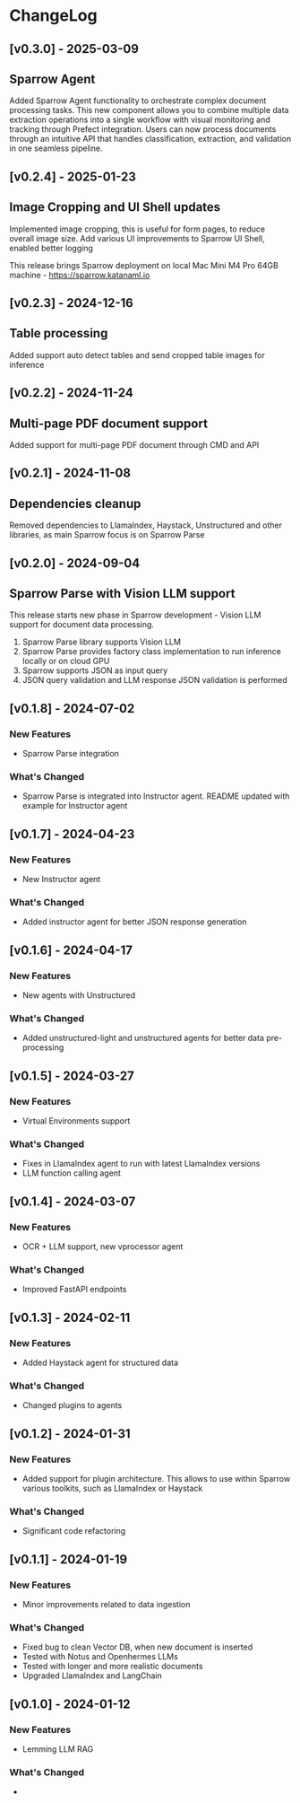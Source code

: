 # ChangeLog

## [v0.3.0] - 2025-03-09

## Sparrow Agent

Added Sparrow Agent functionality to orchestrate complex document processing tasks. This new component allows you to combine multiple data extraction operations into a single workflow with visual monitoring and tracking through Prefect integration. Users can now process documents through an intuitive API that handles classification, extraction, and validation in one seamless pipeline.


## [v0.2.4] - 2025-01-23

## Image Cropping and UI Shell updates

Implemented image cropping, this is useful for form pages, to reduce overall image size. Add various UI improvements to Sparrow UI Shell, enabled better logging

This release brings Sparrow deployment on local Mac Mini M4 Pro 64GB machine - https://sparrow.katanaml.io


## [v0.2.3] - 2024-12-16

## Table processing

Added support auto detect tables and send cropped table images for inference


## [v0.2.2] - 2024-11-24

## Multi-page PDF document support

Added support for multi-page PDF document through CMD and API

## [v0.2.1] - 2024-11-08

## Dependencies cleanup

Removed dependencies to LlamaIndex, Haystack, Unstructured and other libraries, as main Sparrow focus is on Sparrow Parse

## [v0.2.0] - 2024-09-04

## Sparrow Parse with Vision LLM support

This release starts new phase in Sparrow development - Vision LLM support for document data processing.

1. Sparrow Parse library supports Vision LLM
2. Sparrow Parse provides factory class implementation to run inference locally or on cloud GPU
3. Sparrow supports JSON as input query
4. JSON query validation and LLM response JSON validation is performed

## [v0.1.8] - 2024-07-02

### New Features

- Sparrow Parse integration

### What's Changed

- Sparrow Parse is integrated into Instructor agent. README updated with example for Instructor agent

  

## [v0.1.7] - 2024-04-23

### New Features

- New Instructor agent

### What's Changed

- Added instructor agent for better JSON response generation



## [v0.1.6] - 2024-04-17

### New Features

- New agents with Unstructured

### What's Changed

- Added unstructured-light and unstructured agents for better data pre-processing




## [v0.1.5] - 2024-03-27

### New Features

- Virtual Environments support

### What's Changed

- Fixes in LlamaIndex agent to run with latest LlamaIndex versions
- LLM function calling agent




## [v0.1.4] - 2024-03-07

### New Features

- OCR + LLM support, new vprocessor agent

### What's Changed

- Improved FastAPI endpoints




## [v0.1.3] - 2024-02-11

### New Features

- Added Haystack agent for structured data

### What's Changed

- Changed plugins to agents

  

## [v0.1.2] - 2024-01-31

### New Features

- Added support for plugin architecture. This allows to use within Sparrow various toolkits, such as LlamaIndex or Haystack

### What's Changed

- Significant code refactoring

  

## [v0.1.1] - 2024-01-19

### New Features

- Minor improvements related to data ingestion

### What's Changed

- Fixed bug to clean Vector DB, when new document is inserted
- Tested with Notus and Openhermes LLMs
- Tested with longer and more realistic documents
- Upgraded LlamaIndex and LangChain



## [v0.1.0] - 2024-01-12

### New Features

- Lemming LLM RAG

### What's Changed

- 
